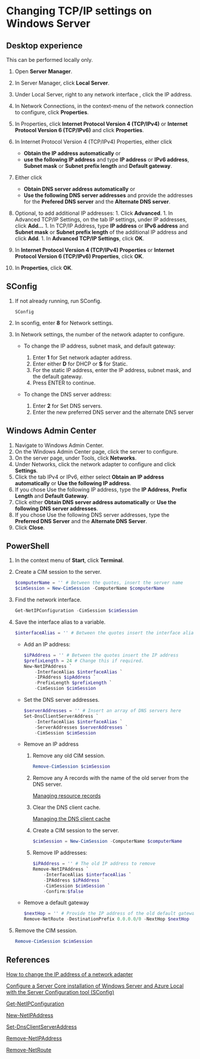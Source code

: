 # Changing TCP/IP settings on Windows Server

## Desktop experience

This can be performed locally only.

1. Open **Server Manager**.
1. In Server Manager, click **Local Server**.
1. Under Local Server, right to any network interface , click the IP address.
1. In Network Connections, in the context-menu of the network connection to configure, click **Properties**.
1. In Properties, click **Internet Protocol Version 4 (TCP/IPv4)** or **Internet Protocol Version 6 (TCP/IPv6)** and click **Properties**.
1. In Internet Protocol Version 4 (TCP/IPv4) Properties, either click

    * **Obtain the IP address automatically** or
    * **use the following IP address** and type **IP address** or **IPv6 address**, **Subnet mask** or **Subnet prefix length** and **Default gateway**.

1. Either click

    * **Obtain DNS server address automatically** or
    * **Use the following DNS server addresses** and provide the addresses for the **Prefered DNS server** and the **Alternate DNS server**.

1. Optional, to add additional IP addresses:
        1. Click **Advanced**.
        1. In Advanced TCP/IP Settings, on the tab IP settings, under IP addresses, click **Add...**
        1. In TCP/IP Address, type **IP address** or **IPv6 address** and **Subnet mask** or **Subnet prefix length** of the additional IP address and click **Add**.
        1. In **Advanced TCP/IP Settings**, click **OK**.

1. In **Internet Protocol Version 4 (TCP/IPv4) Properties** or **Internet Protocol Version 6 (TCP/IPv6) Properties**, click **OK**.
1. In **Properties**, click **OK**.

## SConfig

1. If not already running, run SConfig.

    ````shell
    SConfig
    ````

1. In sconfig, enter **8** for Network settings.
1. In Network settings, the number of the network adapter to configure.

    * To change the IP address, subnet mask, and default gateway:

        1. Enter **1** for Set network adapter address.
        1. Enter either **D** for DHCP or **S** for Static.
        1. For the static IP address, enter the IP address, subnet mask, and the default gateway.
        1. Press ENTER to continue.

    * To change the DNS server address:

        1. Enter **2** for Set DNS servers.
        1. Enter the new preferred DNS server and the alternate DNS server

## Windows Admin Center

1. Navigate to Windows Admin Center.
1. On the Windows Admin Center page, click the server to configure.
1. On the server page, under Tools, click **Networks**.
1. Under Networks, click the network adapter to configure and click **Settings**.
1. Click the tab IPv4 or IPv6, either select **Obtain an IP address automatically** or **Use the following IP address**.
1. If you chose Use the following IP address, type the **IP Address**, **Prefix Length** and **Default Gateway**.
1. Click either **Obtain DNS server address automatically** or **Use the following DNS server addresses**.
1. If you chose Use the following DNS server addresses, type the **Preferred DNS Server** and the **Alternate DNS Server**.
1. Click **Close**.

## PowerShell

1. In the context menu of **Start**, click **Terminal**.
1. Create a CIM session to the server.

    ````powershell
    $computerName = '' # Between the quotes, insert the server name
    $cimSession = New-CimSession -ComputerName $computerName
    ````

1. Find the network interface.

    ````powershell
    Get-NetIPConfiguration -CimSession $cimSession
    ````

1. Save the interface alias to a variable.

    ```powershell
    $interfaceAlias = '' # Between the quotes insert the interface alias
    ```

    * Add an IP address:

        ````powershell
        $iPAddress = '' # Between the quotes insert the IP address
        $prefixLength = 24 # Change this if required.
        New-NetIPAddress `
            -InterfaceAlias $interfaceAlias `
            -IPAddress $ipAddress `
            -PrefixLength $prefixLength `
            -CimSession $cimSession
        ````

    * Set the DNS server addresses.

        ````powershell
        $serverAddresses = '' # Insert an array of DNS servers here
        Set-DnsClientServerAddress `
            -InterfaceAlias $interfaceAlias `
            -ServerAddresses $serverAddresses `
            -CimSession $cimSession
        ````

    * Remove an IP address

        1. Remove any old CIM session.

            ````powershell
            Remove-CimSession $cimSession
            ````

        1. Remove any A records with the name of the old server from the DNS server.

            [Managing resource records](./Managing-resource-records.md)

        1. Clear the DNS client cache.

            [Managing the DNS client cache](./Managing-the-DNS-client-cache.md)

        1. Create a CIM session to the server.

            ````powershell
            $cimSession = New-CimSession -ComputerName $computerName
            ````

        1. Remove IP addresses:

            ````powershell
            $iPAddress = '' # The old IP address to remove
            Remove-NetIPAddress `
                -InterfaceAlias $interfaceAlias `
                -IPAddress $iPAddress `
                -CimSession $cimSession `
                -Confirm:$false
            ````

    * Remove a default gateway

        ```powershell
        $nextHop = '' # Provide the IP address of the old default gateway
        Remove-NetRoute -DestinationPrefix 0.0.0.0/0 -NextHop $nextHop
        ```

1. Remove the CIM session.

    ````powershell
    Remove-CimSession $cimSession
    ````

## References

[How to change the IP address of a network adapter](https://learn.microsoft.com/en-us/troubleshoot/windows-server/networking/change-ip-address-network-adapter)

[Configure a Server Core installation of Windows Server and Azure Local with the Server Configuration tool (SConfig)](https://learn.microsoft.com/en-us/windows-server/administration/server-core/server-core-sconfig)

[Get-NetIPConfiguration](https://learn.microsoft.com/en-us/powershell/module/nettcpip/get-netipconfiguration)

[New-NetIPAddress](https://learn.microsoft.com/en-us/powershell/module/nettcpip/New-NetIPAddress)

[Set-DnsClientServerAddress](https://learn.microsoft.com/en-us/powershell/module/dnsclient/set-dnsclientserveraddress)

[Remove-NetIPAddress](https://learn.microsoft.com/en-us/powershell/module/nettcpip/remove-netipaddress)

[Remove-NetRoute](https://learn.microsoft.com/en-us/powershell/module/nettcpip/remove-netroute)